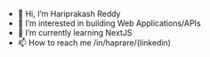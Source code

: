 - 👋 Hi, I’m Hariprakash Reddy
- 👀 I’m interested in building Web Applications/APIs
- 🌱 I’m currently learning NextJS
- 📫 How to reach me /in/haprare/(linkedin)

<!---
hreddy11/hreddy11 is a ✨ special ✨ repository because its `README.md` (this file) appears on your GitHub profile.
You can click the Preview link to take a look at your changes.
--->

